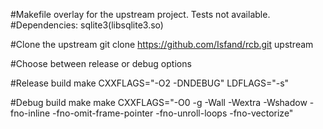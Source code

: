 #Makefile overlay for the upstream project. Tests not available.
#Dependencies: sqlite3(libsqlite3.so)

#Clone the upstream
git clone https://github.com/Isfand/rcb.git upstream

#Choose between release or debug options

#Release build
make CXXFLAGS="-O2 -DNDEBUG" LDFLAGS="-s"

#Debug build
make make CXXFLAGS="-O0 -g -Wall -Wextra -Wshadow -fno-inline -fno-omit-frame-pointer -fno-unroll-loops -fno-vectorize"

